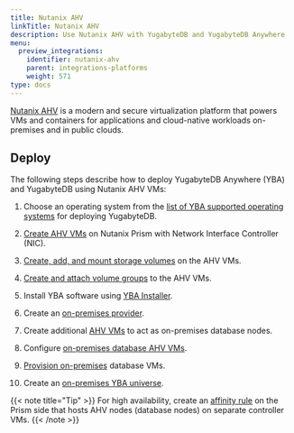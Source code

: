 ```yaml
---
title: Nutanix AHV
linkTitle: Nutanix AHV
description: Use Nutanix AHV with YugabyteDB and YugabyteDB Anywhere
menu:
  preview_integrations:
    identifier: nutanix-ahv
    parent: integrations-platforms
    weight: 571
type: docs
---
```


[Nutanix AHV](https://www.nutanix.com/products/ahv) is a modern and secure virtualization platform that powers VMs and containers for applications and cloud-native workloads on-premises and in public clouds.

## Deploy

The following steps describe how to deploy YugabyteDB Anywhere (YBA) and YugabyteDB using Nutanix AHV VMs:

1. Choose an operating system from the [list of YBA supported operating systems](../../yugabyte-platform/prepare/server-nodes-software/) for deploying YugabyteDB.

1. [Create AHV VMs](https://portal.nutanix.com/page/documents/details?targetId=Prism-Central-Guide-vpc_2023_4:mul-vm-create-acropolis-pc-t.html) on Nutanix Prism with Network Interface Controller (NIC).

1. [Create, add, and mount storage volumes](https://portal.nutanix.com/page/documents/solutions/details?targetId=RA-2107-SAP-High-Availability-Using-Nutanix-Volumes:set-up-disks-using-nutanix-volumes-for-os-clustering.html) on the AHV VMs.

1. [Create and attach volume groups](https://portal.nutanix.com/page/documents/solutions/details?targetId=RA-2012-Informatica-PowerCenter-Grid:nutanix-volume-groups.html) to the AHV VMs.

1. Install YBA software using [YBA Installer](../../yugabyte-platform/install-yugabyte-platform/install-software/installer/).

1. Create an [on-premises provider](../../yugabyte-platform/configure-yugabyte-platform/on-premises/).

1. Create additional [AHV VMs](https://portal.nutanix.com/page/documents/details?targetId=Prism-Central-Guide-vpc_2023_4:mul-vm-create-acropolis-pc-t.html) to act as on-premises database nodes.

1. Configure [on-premises database AHV VMs](../../yugabyte-platform/configure-yugabyte-platform/on-premises/).

1. [Provision on-premises](../../yugabyte-platform/configure-yugabyte-platform/on-premises-script/) database VMs.

1. Create an [on-premises YBA universe](../../yugabyte-platform/create-deployments/).

{{< note title="Tip" >}}
For high availability, create an [affinity rule](https://portal.nutanix.com/page/documents/details?targetId=Prism-Central-Guide-vpc_2023_4:mul-affinity-policies-pc-c.html) on the Prism side that hosts AHV nodes (database nodes) on separate controller VMs.
{{< /note >}}
